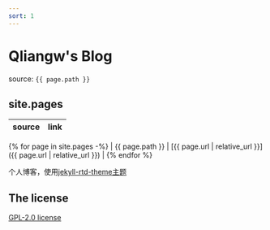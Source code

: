 ```yaml
---
sort: 1
---
```


# Qliangw's Blog

source: `{{ page.path }}`



## site.pages

<!-- prettier-ignore-start -->

| source          | link                                                           |
| --------------- | -------------------------------------------------------------- |
{% for page in site.pages -%}
| {{ page.path }} | [{{ page.url | relative_url }}]({{ page.url | relative_url }}) |
{% endfor %}

<!-- prettier-ignore-end -->



个人博客，使用[jekyll-rtd-theme主题](https://github.com/rundocs/jekyll-rtd-theme)



## The license



[ GPL-2.0 license](https://github.com/Qliangw/qliangw.github.io/blob/main/LICENSE)
